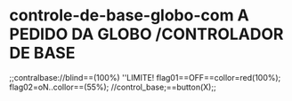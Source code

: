 # controle-de-base-globo-com A PEDIDO DA GLOBO /CONTROLADOR DE BASE
;;contralbase://blind==(100%)
''LIMITE!
flag01==OFF==collor=red(100%);
flag02=oN..collor==(55%);
//control_base;==button(X);;
